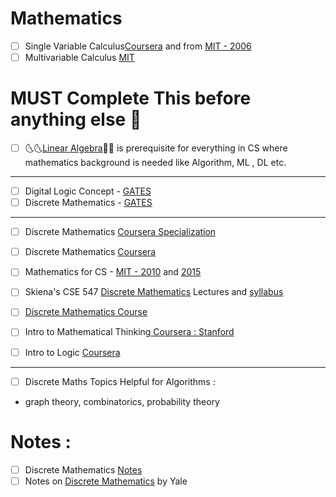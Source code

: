 # Mathematics

- [ ] Single Variable Calculus[Coursera](https://www.coursera.org/instructor/robghrist) and from [MIT - 2006](https://ocw.mit.edu/courses/mathematics/18-01-single-variable-calculus-fall-2006/)
- [ ] Multivariable Calculus [MIT](https://ocw.mit.edu/courses/mathematics/18-02-multivariable-calculus-fall-2007/index.htm)

# MUST Complete This before anything else :trident:
- [ ] :last_quarter_moon_with_face::last_quarter_moon_with_face:[Linear Algebra](https://github.com/adhikariaman01/BookmarkSiteList/tree/master/MyBookmarkedLink/LinearAlgebra):first_quarter_moon_with_face::first_quarter_moon_with_face: is prerequisite for everything in CS where mathematics background is needed like Algorithm, ML , DL etc.
---
- [ ] Digital Logic Concept - [GATES](https://www.youtube.com/playlist?list=PLEbnTDJUr_Ica5kK6UypsWpf95Ut2sK3o)
- [ ] Discrete Mathematics - [GATES](https://www.youtube.com/playlist?list=PLsFENPUZBqioyqffh3YZ2pKUg4uZFQJUY)
---
- [ ] Discrete Mathematics [Coursera Specialization](https://www.coursera.org/specializations/discrete-mathematics)
- [ ] Discrete Mathematics [Coursera](https://www.coursera.org/learn/discrete-mathematics)

- [ ] Mathematics for CS - [MIT - 2010](https://ocw.mit.edu/courses/electrical-engineering-and-computer-science/6-042j-mathematics-for-computer-science-fall-2010/index.htm) and [2015](https://ocw.mit.edu/courses/electrical-engineering-and-computer-science/6-042j-mathematics-for-computer-science-spring-2015/index.htm)

- [ ] Skiena's CSE 547 [Discrete Mathematics](http://www3.cs.stonybrook.edu/~algorith/math-video/) Lectures and [syllabus](http://www3.cs.stonybrook.edu/~skiena/547/)
- [ ] [Discrete Mathematics Course](http://www.aduni.org/courses/discrete/index.php?view=cw)
- [ ] Intro to Mathematical Thinking[ Coursera : Stanford](https://www.coursera.org/learn/mathematical-thinking)
- [ ] Intro to Logic [Coursera](https://www.coursera.org/learn/logic-introduction)
 ---
 - [ ] Discrete Maths Topics Helpful for Algorithms :
 * graph theory, combinatorics, probability theory

# Notes :
- [ ] Discrete Mathematics [Notes](https://www.cl.cam.ac.uk/teaching/0910/DiscMathI/notes.pdf)
- [ ] Notes on [Discrete Mathematics](http://www.cs.yale.edu/homes/aspnes/classes/202/notes.pdf) by Yale
